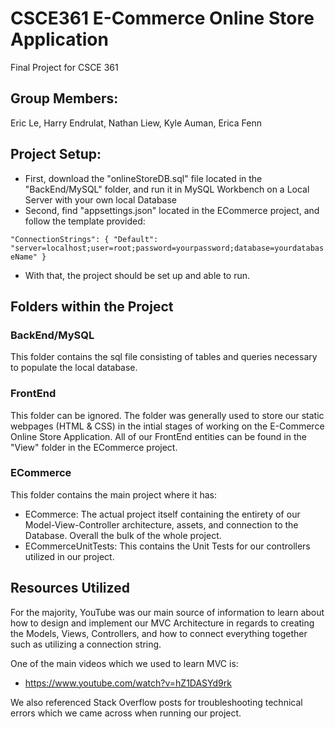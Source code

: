 # CSCE361 E-Commerce Online Store Application
Final Project for CSCE 361

## Group Members:
Eric Le, Harry Endrulat, Nathan Liew, Kyle Auman, Erica Fenn

## Project Setup:
- First, download the "onlineStoreDB.sql" file located in the "BackEnd/MySQL" folder, and run it in MySQL Workbench on a Local Server with your own local Database
- Second, find "appsettings.json" located in the ECommerce project, and follow the template provided:

`"ConnectionStrings": {
        "Default": "server=localhost;user=root;password=yourpassword;database=yourdatabaseName"
    }`
- With that, the project should be set up and able to run.

## Folders within the Project

### BackEnd/MySQL
This folder contains the sql file consisting of tables and queries necessary to populate the local database.

### FrontEnd
This folder can be ignored. The folder was generally used to store our static webpages (HTML & CSS) in the intial stages of working on the E-Commerce Online Store Application. All of our FrontEnd entities can be found in the "View" folder in the ECommerce project.

### ECommerce
This folder contains the main project where it has:
- ECommerce: The actual project itself containing the entirety of our Model-View-Controller architecture, assets, and connection to the Database. Overall the bulk of the whole project.
- ECommerceUnitTests: This contains the Unit Tests for our controllers utilized in our project.

## Resources Utilized
For the majority, YouTube was our main source of information to learn about how to design and implement our MVC Architecture in regards to creating the Models, Views, Controllers, and how to connect everything together such as utilizing a connection string.

One of the main videos which we used to learn MVC is:
- https://www.youtube.com/watch?v=hZ1DASYd9rk

We also referenced Stack Overflow posts for troubleshooting technical errors which we came across when running our project.
